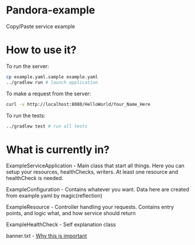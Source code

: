 # Pandora-example

Copy/Paste service example

# How to use it?

To run the server:

```bash
cp example.yaml.sample example.yaml
../gradlew run # launch application
```

To make a request from the server:

```bash
curl -v http://localhost:8080/HelloWorld/Your_Name_Here
```

To run the tests:

```bash
../gradlew test # run all tests
```

# What is currently in?

ExampleServiceApplication - Main class that start all things.
Here you can setup your resources, healthChecks, writers.
At least one resource and healthCheck is needed.

ExampleConfiguration - Contains whatever you want.
Data here are created from example.yaml by magic(reflection)
 
ExampleResource - Controller handling your requests. 
Contains entry points, and logic what, and how service should return

ExampleHealthCheck - Self explanation class

banner.txt - [Why this is important](https://dropwizard.github.io/dropwizard/manual/core.html#banners)
